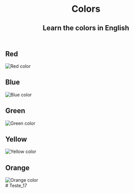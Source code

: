 <!DOCTYPE html>
<html lang="en">
<head>
    <meta charset="UTF-8">
    <meta name="viewport" content="width=device-width, initial-scale=1.0">
    <title>Learn Colors in English</title>
    <link rel="stylesheet" href="./styles_3.css">
</head>
<body>
    <header>
        <h1>Colors</h1>
        <h2>Learn the colors in English</h2>
    </header>
    <main>
        <section>
            <h2 class="color-title" id="red">Red</h2>
            <img class="color" src="./Imagens/red.png" alt="Red color">
        </section>
        <section>
            <h2 class="color-title" id="blue">Blue</h2>
            <img class="color" src="./Imagens/blue.png" alt="Blue color">
        </section>
        <section>
            <h2 class="color-title" id="green">Green</h2>
            <img class="color" src="./Imagens/green.png" alt="Green color">
        </section>
        <section>
            <h2 class="color-title" id="yellow">Yellow</h2>
            <img class="color" src="./Imagens/yellow.png" alt="Yellow color">
        </section>
        <section>
            <h2 class="color-title" id="orange">Orange</h2>
            <img class="color" src="./Imagens/orange.png" alt="Orange color">
        </section>
    </main>
</body>
</html>
# Teste_17
